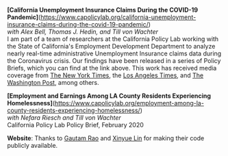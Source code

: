 __[California Unemployment Insurance Claims During the COVID-19 Pandemic]__(https://www.capolicylab.org/california-unemployment-insurance-claims-during-the-covid-19-pandemic/)  
*with Alex Bell, Thomas J. Hedin, and Till von Wachter*   
I am part of a team of researchers at the California Policy Lab working with the State of California's Employment Development Department to analyze nearly real-time administrative Unemployment Insurance claims data during the Coronavirus crisis. Our findings have been released in a series of Policy Briefs, which you can find at the link above. This work has received media coverage from [The New York Times](https://www.nytimes.com/2020/09/16/business/economy/unemployment-claims-numbers.html), the [Los Angeles Times](https://www.washingtonpost.com/business/2020/04/30/weekly-jobless-claims-unemployment/), and [The Washington Post](https://www.washingtonpost.com/business/2020/04/30/weekly-jobless-claims-unemployment/), among others.

__[Employment and Earnings Among LA County Residents Experiencing Homelessness]__(https://www.capolicylab.org/employment-among-la-county-residents-experiencing-homelessness/)   
*with Nefara Riesch and Till von Wachter*   
California Policy Lab Policy Brief, February 2020

__Website__: Thanks to [Gautam Rao](https://gautam-rao.com/) and [Xinyue Lin](https://xinyue-lin.com/) for making their code publicly available.
